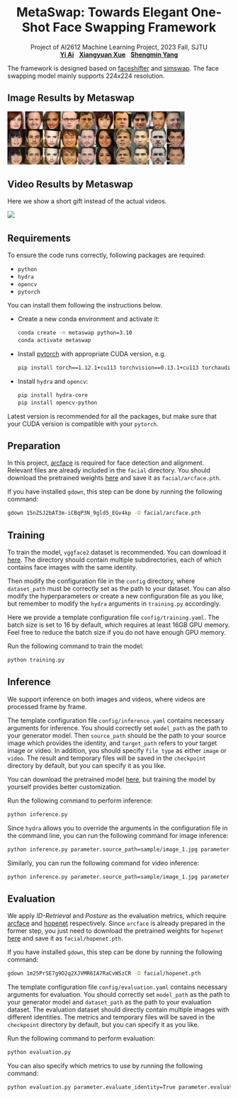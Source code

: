 <h1 align="center">
MetaSwap: Towards Elegant One-Shot Face Swapping Framework
</h1>
<p align="center">
    Project of AI2612 Machine Learning Project, 2023 Fall, SJTU
    <br />
    <a href="https://github.com/Ark-ike"><strong>Yi Ai</strong></a>
    &nbsp;
    <a href="https://github.com/xxyQwQ"><strong>Xiangyuan Xue</strong></a>
    &nbsp;
    <a href="https://github.com/YsmmsY"><strong>Shengmin Yang</strong></a>
    <br />
</p>

The framework is designed based on [faceshifter](https://arxiv.org/pdf/1912.13457.pdf) and [simswap](https://arxiv.org/pdf/2106.06340.pdf). The face swapping model mainly supports 224x224 resolution.


## Image Results by Metaswap
<img src="https://github.com/xxyQwQ/metaswap/blob/main/sample/demo.jpg" width="400">


## Video Results by Metaswap
Here we show a short gift instead of the actual videos.

<img src="https://github.com/xxyQwQ/metaswap/blob/main/sample/demo.gif" width="400">


## Requirements

To ensure the code runs correctly, following packages are required:

* `python`
* `hydra`
* `opencv`
* `pytorch`

You can install them following the instructions below.

* Create a new conda environment and activate it:
  
    ```bash
    conda create -n metaswap python=3.10
    conda activate metaswap
    ```

* Install [pytorch](https://pytorch.org/get-started/previous-versions/) with appropriate CUDA version, e.g.
  
    ```bash
    pip install torch==1.12.1+cu113 torchvision==0.13.1+cu113 torchaudio==0.12.1 --extra-index-url https://download.pytorch.org/whl/cu113
    ```

* Install `hydra` and `opencv`:
  
    ```bash
    pip install hydra-core
    pip install opencv-python
    ```

Latest version is recommended for all the packages, but make sure that your CUDA version is compatible with your `pytorch`.

## Preparation

In this project, [arcface](https://github.com/TreB1eN/InsightFace_Pytorch) is required for face detection and alignment. Relevant files are already included in the `facial` directory. You should download the pretrained weights [here](https://drive.google.com/file/d/15nZSJ2bAT3m-iCBqP3N_9gld5_EGv4kp/view) and save it as `facial/arcface.pth`.

If you have installed `gdown`, this step can be done by running the following command:
```bash
gdown 15nZSJ2bAT3m-iCBqP3N_9gld5_EGv4kp -O facial/arcface.pth
```

## Training

To train the model, `vggface2` dataset is recommended. You can download it [here](https://drive.google.com/file/d/1CPSeum3HpopfomUEK1gybeuIVoeJT_Eo/view). The directory should contain multiple subdirectories, each of which contains face images with the same identity.

Then modify the configuration file in the `config` directory, where `dataset_path` must be correctly set as the path to your dataset. You can also modify the hyperparameters or create a new configuration file as you like, but remember to modify the `hydra` arguments in `training.py` accordingly.

Here we provide a template configuration file `config/training.yaml`. The batch size is set to 16 by default, which requires at least 16GB GPU memory. Feel free to reduce the batch size if you do not have enough GPU memory.

Run the following command to train the model:

```bash
python training.py
```

## Inference

We support inference on both images and videos, where videos are processed frame by frame.

The template configuration file `config/inference.yaml` contains necessary arguments for inference. You should correctly set `model_path` as the path to your generator model. Then `source_path` should be the path to your source image which provides the identity, and `target_path` refers to your target image or video. In addition, you should specify `file_type` as either `image` or `video`. The result and temporary files will be saved in the `checkpoint` directory by default, but you can specify it as you like.

You can download the pretrained model [here](https://github.com/xxyQwQ/metaswap), but training the model by yourself provides better customization.

Run the following command to perform inference:

```bash
python inference.py
```

Since `hydra` allows you to override the arguments in the configuration file in the command line, you can run the following command for image inference:

```bash
python inference.py parameter.source_path=sample/image_1.jpg parameter.target_path=sample/image_2.jpg parameter.file_type=image
```

Similarly, you can run the following command for video inference:

```bash
python inference.py parameter.source_path=sample/image_1.jpg parameter.target_path=sample/video_1.mp4 parameter.file_type=video
```

## Evaluation

We apply *ID-Retrieval* and *Posture* as the evaluation metrics, which require [arcface](https://github.com/TreB1eN/InsightFace_Pytorch) and [hopenet](https://github.com/natanielruiz/deep-head-pose) respectively. Since `arcface` is already prepared in the former step, you just need to download the pretrained weights for `hopenet` [here](https://drive.google.com/file/d/1m25PrSE7g9D2q2XJVMR6IA7RaCvWSzCR/view) and save it as `facial/hopenet.pth`.

If you have installed `gdown`, this step can be done by running the following command:
```bash
gdown 1m25PrSE7g9D2q2XJVMR6IA7RaCvWSzCR -O facial/hopenet.pth
```

The template configuration file `config/evaluation.yaml` contains necessary arguments for evaluation. You should correctly set `model_path` as the path to your generator model and `dataset_path` as the path to your evaluation dataset. The evaluation dataset should directly contain multiple images with different identities. The metrics and temporary files will be saved in the `checkpoint` directory by default, but you can specify it as you like.

Run the following command to perform evaluation:

```bash
python evaluation.py
```

You can also specify which metrics to use by running the following command:

```bash
python evaluation.py parameter.evaluate_identity=True parameter.evaluate_posture=True
```
